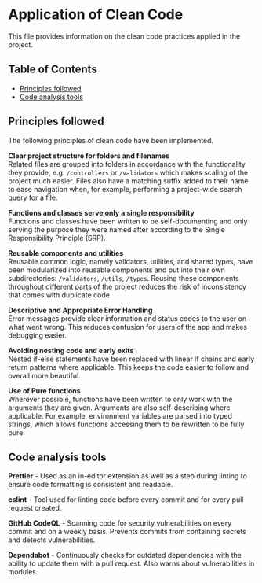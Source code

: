 # Application of Clean Code

This file provides information on the clean code practices applied in the project.

## Table of Contents

- [Principles followed](#principles-followed)
- [Code analysis tools](#code-analysis-tools)

## Principles followed

The following principles of clean code have been implemented.

**Clear project structure for folders and filenames** \
Related files are grouped into folders in accordance with the functionality they provide, e.g. `/controllers` or `/validators` which makes scaling of the project much easier. Files also have a matching suffix added to their name to ease navigation when, for example, performing a project-wide search query for a file.

**Functions and classes serve only a single responsibility** \
Functions and classes have been written to be self-documenting and only serving the purpose they were named after according to the Single Responsibility Principle (SRP).

**Reusable components and utilities** \
Reusable common logic, namely validators, utilities, and shared types, have been modularized into reusable components and put into their own subdirectories: `/validators`, `/utils`, `/types`. Reusing these components throughout different parts of the project reduces the risk of inconsistency that comes with duplicate code.

**Descriptive and Appropriate Error Handling** \
Error messages provide clear information and status codes to the user on what went wrong. This reduces confusion for users of the app and makes debugging easier.

**Avoiding nesting code and early exits** \
Nested if-else statements have been replaced with linear if chains and early return patterns where applicable. This keeps the code easier to follow and overall more beautiful.

**Use of Pure functions** \
Wherever possible, functions have been written to only work with the arguments they are given. Arguments are also self-describing where applicable. For example, environment variables are parsed into typed strings, which allows functions accessing them to be rewritten to be fully pure.

## Code analysis tools

**Prettier** - Used as an in-editor extension as well as a step during linting to ensure code formatting is consistent and readable.

**eslint** - Tool used for linting code before every commit and for every pull request created.

**GitHub CodeQL** - Scanning code for security vulnerabilities on every commit and on a weekly basis. Prevents commits from containing secrets and detects vulnerabilities.

**Dependabot** - Continuously checks for outdated dependencies with the ability to update them with a pull request. Also warns about vulnerabilities in modules.
